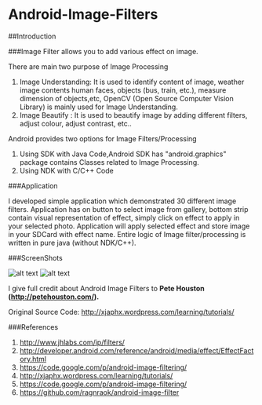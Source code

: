Android-Image-Filters
=====================
##Introduction

###Image Filter allows you to add various effect on image.

There are main two purpose of Image Processing 

1. Image Understanding: It is used to identify content of image, weather image contents human faces, objects (bus, train, etc.), measure dimension of objects,etc, OpenCV (Open Source Computer Vision Library) is mainly used for Image Understanding. 
2. Image Beautify : It is used to beautify image by adding different filters, adjust colour, adjust contrast, etc..

Android provides two options for Image Filters/Processing

1. Using SDK with Java Code,Android SDK has "android.graphics" package contains Classes related to Image Processing. 
2. Using NDK with C/C++ Code

###Application

I developed simple application which demonstrated 30 different image filters. Application has on button to select image from gallery, bottom strip contain visual representation of effect, simply click on effect to apply in your selected photo. Application will apply selected effect and store image in your SDCard with effect name.
Entire logic of Image filter/processing is written in pure java (without NDK/C++). 

###ScreenShots

![alt text](http://2.bp.blogspot.com/-UCEaLaFmkNA/UigUdxxSIoI/AAAAAAAAETc/L4yAbF2HJyk/s320/device-2013-08-30-104059.png "Screenshot 1")   ![alt text](http://3.bp.blogspot.com/-bBRtY1g0ivs/UigUduB-cLI/AAAAAAAAETY/a7KEJ7PcET4/s320/device-2013-08-30-104130.png "Screenshot 2")

I give full credit about Android Image Filters to **Pete Houston  (<http://petehouston.com/>).**

Original Source Code:  <http://xjaphx.wordpress.com/learning/tutorials/>

###References

1. <http://www.jhlabs.com/ip/filters/>
2. <http://developer.android.com/reference/android/media/effect/EffectFactory.html>
3. <https://code.google.com/p/android-image-filtering/>
4. <http://xjaphx.wordpress.com/learning/tutorials/>
5. <https://code.google.com/p/android-image-filtering/>
6. <https://github.com/ragnraok/android-image-filter>

